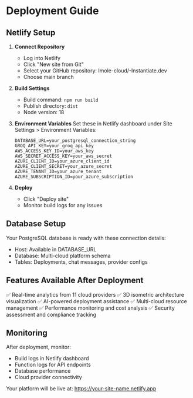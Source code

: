 # Deployment Guide

## Netlify Setup

1. **Connect Repository**
   - Log into Netlify
   - Click "New site from Git"
   - Select your GitHub repository: Imole-cloud/-Instantiate.dev
   - Choose main branch

2. **Build Settings**
   - Build command: `npm run build`
   - Publish directory: `dist`
   - Node version: 18

3. **Environment Variables**
   Set these in Netlify dashboard under Site Settings > Environment Variables:
   
   ```
   DATABASE_URL=your_postgresql_connection_string
   GROQ_API_KEY=your_groq_api_key
   AWS_ACCESS_KEY_ID=your_aws_key
   AWS_SECRET_ACCESS_KEY=your_aws_secret
   AZURE_CLIENT_ID=your_azure_client_id
   AZURE_CLIENT_SECRET=your_azure_secret
   AZURE_TENANT_ID=your_azure_tenant
   AZURE_SUBSCRIPTION_ID=your_azure_subscription
   ```

4. **Deploy**
   - Click "Deploy site"
   - Monitor build logs for any issues

## Database Setup

Your PostgreSQL database is ready with these connection details:
- Host: Available in DATABASE_URL
- Database: Multi-cloud platform schema
- Tables: Deployments, chat messages, provider configs

## Features Available After Deployment

✅ Real-time analytics from 11 cloud providers
✅ 3D isometric architecture visualization
✅ AI-powered deployment assistance
✅ Multi-cloud resource management
✅ Performance monitoring and cost analysis
✅ Security assessment and compliance tracking

## Monitoring

After deployment, monitor:
- Build logs in Netlify dashboard
- Function logs for API endpoints
- Database performance
- Cloud provider connectivity

Your platform will be live at: https://your-site-name.netlify.app